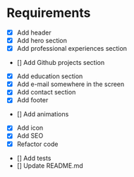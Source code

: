 # Requirements

- [x] Add header
- [x] Add hero section
- [x] Add professional experiences section
- [] Add Github projects section
- [x] Add education section
- [x] Add e-mail somewhere in the screen
- [x] Add contact section
- [x] Add footer
- [] Add animations
- [x] Add icon
- [x] Add SEO
- [x] Refactor code
- [] Add tests
- [] Update README.md
